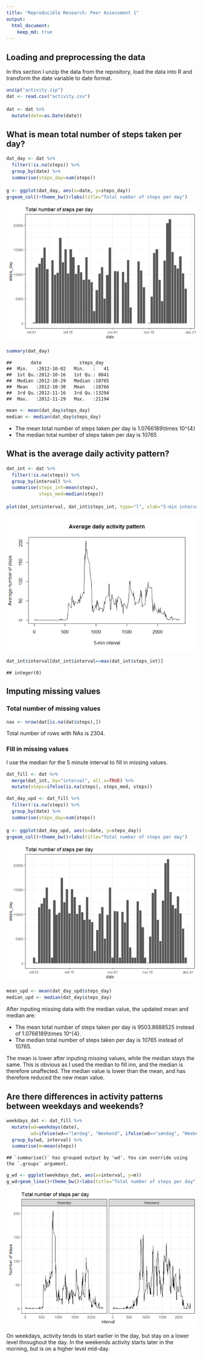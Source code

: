 ```yaml
---
title: "Reproducible Research: Peer Assessment 1"
output: 
  html_document:
    keep_md: true
---
```



## Loading and preprocessing the data

In this section I unzip the data from the repository, load the data into R and transform the date variable to date format.




```r
unzip("activity.zip")
dat <- read.csv("activity.csv")

dat <- dat %>%
  mutate(date=as.Date(date))
```


## What is mean total number of steps taken per day?



```r
dat_day <- dat %>%
  filter(!is.na(steps)) %>%
  group_by(date) %>%
  summarise(steps_day=sum(steps))

g <- ggplot(dat_day, aes(x=date, y=steps_day))
g+geom_col()+theme_bw()+labs(title="Total number of steps per day")
```

![](PA1_template_files/figure-html/histogram-1.png)<!-- -->

```r
summary(dat_day)
```

```
##       date              steps_day    
##  Min.   :2012-10-02   Min.   :   41  
##  1st Qu.:2012-10-16   1st Qu.: 8841  
##  Median :2012-10-29   Median :10765  
##  Mean   :2012-10-30   Mean   :10766  
##  3rd Qu.:2012-11-16   3rd Qu.:13294  
##  Max.   :2012-11-29   Max.   :21194
```

```r
mean <- mean(dat_day$steps_day)
median <- median(dat_day$steps_day)
```

* The mean total number of steps taken per day is 1.0766189\times 10^{4}
* The median total number of steps taken per day is 10765

## What is the average daily activity pattern?


```r
dat_int <- dat %>%
  filter(!is.na(steps)) %>%
  group_by(interval) %>%
  summarise(steps_int=mean(steps),
            steps_med=median(steps))

plot(dat_int$interval, dat_int$steps_int, type="l", xlab="5-min interval", ylab="Average number of steps", main="Average daily activity pattern")
```

![](PA1_template_files/figure-html/daily_average-1.png)<!-- -->

```r
dat_int$interval[dat_int$interval==max(dat_int$steps_int)]
```

```
## integer(0)
```

## Imputing missing values

### Total number of missing values


```r
nas <- nrow(dat[is.na(dat$steps),])
```
Total number of rows with NAs is 2304.

### Fill in missing values

I use the median for the 5 minute interval to fill in missing values.


```r
dat_fill <- dat %>%
  merge(dat_int, by="interval", all.x=TRUE) %>%
  mutate(steps=ifelse(is.na(steps), steps_med, steps))
```


```r
dat_day_upd <- dat_fill %>%
  filter(!is.na(steps)) %>%
  group_by(date) %>%
  summarise(steps_day=sum(steps))

g <- ggplot(dat_day_upd, aes(x=date, y=steps_day))
g+geom_col()+theme_bw()+labs(title="Total number of steps per day")
```

![](PA1_template_files/figure-html/histogram_updated-1.png)<!-- -->

```r
mean_upd <- mean(dat_day_upd$steps_day)
median_upd <- median(dat_day$steps_day)
```
After inputing missing data with the median value, the updated mean and median are:

* The mean total number of steps taken per day is 9503.8688525 instead of 1.0766189\times 10^{4}.
* The median total number of steps taken per day is 10765 instead of 10765.

The mean is lower after inputing missing values, while the median stays the same. This is obvious as I used the median to fill inn, and the median is therefore unaffected. The median value is lower than the mean, and has therefore reduced the new mean value. 




## Are there differences in activity patterns between weekdays and weekends?



```r
weekdays_dat <- dat_fill %>%
  mutate(wd=weekdays(date),
         wd=ifelse(wd=="lørdag", "Weekend", ifelse(wd=="søndag", "Weekend", "Weekday"))) %>%
  group_by(wd, interval) %>%
  summarise(m=mean(steps))
```

```
## `summarise()` has grouped output by 'wd'. You can override using the `.groups` argument.
```

```r
g_wd <- ggplot(weekdays_dat, aes(x=interval, y=m))
g_wd+geom_line()+theme_bw()+labs(title="Total number of steps per day",y="Number of steps")+facet_wrap(~wd)
```

![](PA1_template_files/figure-html/weekdays-1.png)<!-- -->

On weekdays, activity tends to start earlier in the day, but stay on a lower level throughout the day. In the weekends activity starts later in the morning, but is on a higher level mid-day. 
